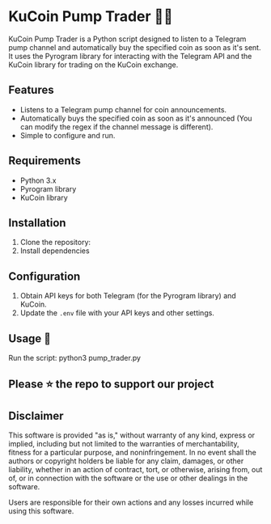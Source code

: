 # KuCoin Pump Trader 🚀🚀

KuCoin Pump Trader is a Python script designed to listen to a Telegram pump channel and automatically buy the specified coin as soon as it's sent. It uses the Pyrogram library for interacting with the Telegram API and the KuCoin library for trading on the KuCoin exchange.

## Features

- Listens to a Telegram pump channel for coin announcements.
- Automatically buys the specified coin as soon as it's announced (You can modify the regex if the channel message is different).
- Simple to configure and run.

## Requirements

- Python 3.x
- Pyrogram library
- KuCoin library

## Installation

1. Clone the repository:
2. Install dependencies

## Configuration

1. Obtain API keys for both Telegram (for the Pyrogram library) and KuCoin.
2. Update the `.env` file with your API keys and other settings.

## Usage 🚀

Run the script: python3 pump_trader.py


## Please ⭐ the repo to support our project

 
## Disclaimer

This software is provided "as is," without warranty of any kind, express or implied, including but not limited to the warranties of merchantability, fitness for a particular purpose, and noninfringement. In no event shall the authors or copyright holders be liable for any claim, damages, or other liability, whether in an action of contract, tort, or otherwise, arising from, out of, or in connection with the software or the use or other dealings in the software.

Users are responsible for their own actions and any losses incurred while using this software.

